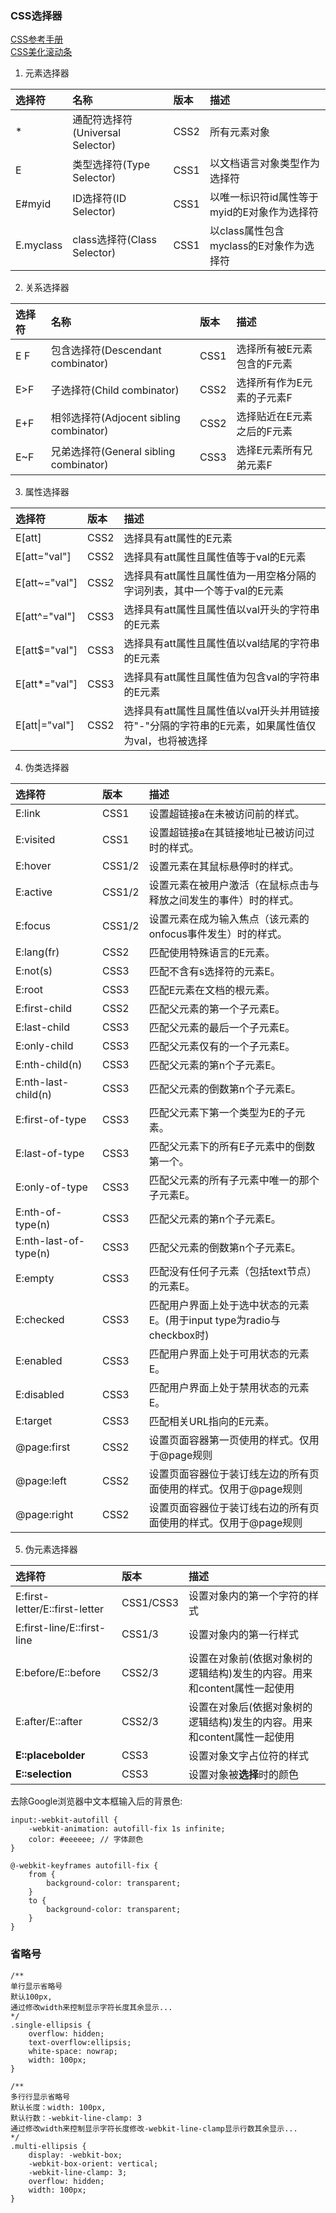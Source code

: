### CSS选择器

[CSS参考手册](http://css.doyoe.com/)  
[CSS美化滚动条](https://gitee.com/tomhat/sources/blob/master/CSS/%E6%BB%9A%E5%8A%A8%E6%9D%A1.md)

1. 元素选择器

| 选择符 | 名称 | 版本 | 描述 | 
| :- | :- | :- | :- | 
| * | 通配符选择符(Universal Selector) | CSS2 | 所有元素对象 | 
| E | 类型选择符(Type Selector) | CSS1 | 以文档语言对象类型作为选择符 | 
| E#myid | ID选择符(ID Selector) | CSS1 | 以唯一标识符id属性等于myid的E对象作为选择符 | 
| E.myclass | class选择符(Class Selector) | CSS1 | 以class属性包含myclass的E对象作为选择符 | 


2. 关系选择器

| 选择符 | 名称 | 版本 | 描述 | 
| :- | :- | :- | :- | 
| E F | 包含选择符(Descendant combinator) | CSS1 | 选择所有被E元素包含的F元素 | 
| E>F | 子选择符(Child combinator) | CSS2 | 选择所有作为E元素的子元素F | 
| E+F | 相邻选择符(Adjocent sibling combinator) | CSS2 | 选择贴近在E元素之后的F元素 | 
| E~F | 兄弟选择符(General sibling combinator) | CSS3 | 选择E元素所有兄弟元素F | 

3. 属性选择器

| 选择符 | 版本 | 描述 | 
| :- | :- | :- | 
| E[att] | CSS2 | 选择具有att属性的E元素 | 
| E[att="val"] | CSS2 | 选择具有att属性且属性值等于val的E元素 | 
| E[att~="val"] | CSS2 | 选择具有att属性且属性值为一用空格分隔的字词列表，其中一个等于val的E元素 | 
| E[att^="val"] | CSS3 | 选择具有att属性且属性值以val开头的字符串的E元素 | 
| E[att$="val"] | CSS3 | 选择具有att属性且属性值以val结尾的字符串的E元素 | 
| E[att*="val"] | CSS3 | 选择具有att属性且属性值为包含val的字符串的E元素 | 
| E[att\|="val"] | CSS2 | 选择具有att属性且属性值以val开头并用链接符"-"分隔的字符串的E元素，如果属性值仅为val，也将被选择 | 

4. 伪类选择器


| 选择符 | 版本 | 描述 | 
| :- | :- | :- | 
| E:link	| CSS1 |	设置超链接a在未被访问前的样式。| 
| E:visited	| CSS1 |	设置超链接a在其链接地址已被访问过时的样式。| 
| E:hover	| CSS1/2 |	设置元素在其鼠标悬停时的样式。| 
| E:active	| CSS1/2 |	设置元素在被用户激活（在鼠标点击与释放之间发生的事件）时的样式。 | 
| E:focus	| CSS1/2 |	设置元素在成为输入焦点（该元素的onfocus事件发生）时的样式。| 
| E:lang(fr)	| CSS2 |	匹配使用特殊语言的E元素。| 
| E:not(s)	| CSS3 |	匹配不含有s选择符的元素E。| 
| E:root	| CSS3 |	匹配E元素在文档的根元素。| 
| E:first-child	| CSS2 |	匹配父元素的第一个子元素E。| 
| E:last-child	| CSS3 |	匹配父元素的最后一个子元素E。| 
| E:only-child	| CSS3 |	匹配父元素仅有的一个子元素E。| 
| E:nth-child(n)	| CSS3 |	匹配父元素的第n个子元素E。| 
| E:nth-last-child(n)	| CSS3 |	匹配父元素的倒数第n个子元素E。| 
| E:first-of-type	| CSS3 |	匹配父元素下第一个类型为E的子元素。| 
| E:last-of-type	| CSS3 |	匹配父元素下的所有E子元素中的倒数第一个。| 
| E:only-of-type	| CSS3 |	匹配父元素的所有子元素中唯一的那个子元素E。| 
| E:nth-of-type(n)	| CSS3 |	匹配父元素的第n个子元素E。| 
| E:nth-last-of-type(n)	| CSS3 |	匹配父元素的倒数第n个子元素E。| 
| E:empty	| CSS3 |	匹配没有任何子元素（包括text节点）的元素E。| 
| E:checked	| CSS3 |	匹配用户界面上处于选中状态的元素E。(用于input type为radio与checkbox时)| 
| E:enabled	| CSS3 |	匹配用户界面上处于可用状态的元素E。| 
| E:disabled	| CSS3 |	匹配用户界面上处于禁用状态的元素E。| 
| E:target	| CSS3 |	匹配相关URL指向的E元素。| 
| @page:first	| CSS2 |	设置页面容器第一页使用的样式。仅用于@page规则 | 
| @page:left	| CSS2 |	设置页面容器位于装订线左边的所有页面使用的样式。仅用于@page规则| 
| @page:right	| CSS2 |	设置页面容器位于装订线右边的所有页面使用的样式。仅用于@page规则| 


5. 伪元素选择器

| 选择符 | 版本 | 描述 | 
| :- | :- | :- | 
| E:first-letter/E::first-letter | CSS1/CSS3 | 设置对象内的第一个字符的样式 | 
| E:first-line/E::first-line | CSS1/3 | 设置对象内的第一行样式 | 
| E:before/E::before | CSS2/3 | 设置在对象前(依据对象树的逻辑结构)发生的内容。用来和content属性一起使用 | 
| E:after/E::after | CSS2/3 | 设置在对象后(依据对象树的逻辑结构)发生的内容。用来和content属性一起使用 | 
| **E::placebolder** | CSS3 | 设置对象文字占位符的样式 | 
| **E::selection** | CSS3 | 设置对象被**选择**时的颜色 |

去除Google浏览器中文本框输入后的背景色:   
```
input:-webkit-autofill {
    -webkit-animation: autofill-fix 1s infinite;
    color: #eeeeee; // 字体颜色
}

@-webkit-keyframes autofill-fix {
    from {
        background-color: transparent;
    }
    to {
        background-color: transparent;
    }
}
```

### 省略号
```
/**
单行显示省略号
默认100px,
通过修改width来控制显示字符长度其余显示...
*/
.single-ellipsis {
    overflow: hidden;
    text-overflow:ellipsis;
    white-space: nowrap;
    width: 100px;
}

/**
多行行显示省略号
默认长度：width: 100px,
默认行数：-webkit-line-clamp: 3
通过修改width来控制显示字符长度修改-webkit-line-clamp显示行数其余显示...
*/
.multi-ellipsis {
    display: -webkit-box;
    -webkit-box-orient: vertical;
    -webkit-line-clamp: 3;
    overflow: hidden;
    width: 100px;
}
```